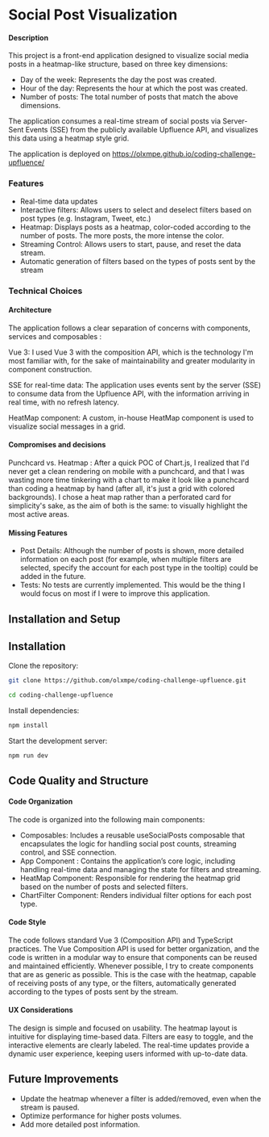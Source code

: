 # Social Post Visualization

#### Description

This project is a front-end application designed to visualize social media posts in a heatmap-like structure, based on three key dimensions:

- Day of the week: Represents the day the post was created.
- Hour of the day: Represents the hour at which the post was created.
- Number of posts: The total number of posts that match the above dimensions.

The application consumes a real-time stream of social posts via Server-Sent Events (SSE) from the publicly available Upfluence API, and visualizes this data using a heatmap style grid.

The application is deployed on https://olxmpe.github.io/coding-challenge-upfluence/

### Features

- Real-time data updates
- Interactive filters: Allows users to select and deselect filters based on post types (e.g. Instagram, Tweet, etc.)
- Heatmap: Displays posts as a heatmap, color-coded according to the number of posts. The more posts, the more intense the color.
- Streaming Control: Allows users to start, pause, and reset the data stream.
- Automatic generation of filters based on the types of posts sent by the stream

### Technical Choices

#### Architecture

The application follows a clear separation of concerns with components, services and composables :

Vue 3: I used Vue 3 with the composition API, which is the technology I'm most familiar with, for the sake of maintainability and greater modularity in component construction.

SSE for real-time data: The application uses events sent by the server (SSE) to consume data from the Upfluence API, with the information arriving in real time, with no refresh latency.

HeatMap component: A custom, in-house HeatMap component is used to visualize social messages in a grid.

#### Compromises and decisions

Punchcard vs. Heatmap : After a quick POC of Chart.js, I realized that I'd never get a clean rendering on mobile with a punchcard, and that I was wasting more time tinkering with a chart to make it look like a punchcard than coding a heatmap by hand (after all, it's just a grid with colored backgrounds). I chose a heat map rather than a perforated card for simplicity's sake, as the aim of both is the same: to visually highlight the most active areas.

#### Missing Features

- Post Details: Although the number of posts is shown, more detailed information on each post (for example, when multiple filters are selected, specify the account for each post type in the tooltip) could be added in the future.
- Tests: No tests are currently implemented. This would be the thing I would focus on most if I were to improve this application.

## Installation and Setup

## Installation

Clone the repository:

```bash
git clone https://github.com/olxmpe/coding-challenge-upfluence.git
```

```bash
cd coding-challenge-upfluence
```

Install dependencies:

```bash
npm install
```

Start the development server:

```bash
npm run dev
```

## Code Quality and Structure

#### Code Organization

The code is organized into the following main components:

- Composables: Includes a reusable useSocialPosts composable that encapsulates the logic for handling social post counts, streaming control, and SSE connection.
- App Component : Contains the application’s core logic, including handling real-time data and managing the state for filters and streaming.
- HeatMap Component: Responsible for rendering the heatmap grid based on the number of posts and selected filters.
- ChartFilter Component: Renders individual filter options for each post type.

#### Code Style

The code follows standard Vue 3 (Composition API) and TypeScript practices. The Vue Composition API is used for better organization, and the code is written in a modular way to ensure that components can be reused and maintained efficiently. Whenever possible, I try to create components that are as generic as possible. This is the case with the heatmap, capable of receiving posts of any type, or the filters, automatically generated according to the types of posts sent by the stream.

#### UX Considerations

The design is simple and focused on usability. The heatmap layout is intuitive for displaying time-based data.
Filters are easy to toggle, and the interactive elements are clearly labeled.
The real-time updates provide a dynamic user experience, keeping users informed with up-to-date data.

## Future Improvements

- Update the heatmap whenever a filter is added/removed, even when the stream is paused.
- Optimize performance for higher posts volumes.
- Add more detailed post information.
